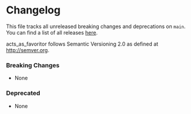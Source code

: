 # Changelog

This file tracks all unreleased breaking changes and deprecations on `main`. You can find a list of all releases [here](https://github.com/jonhue/soco/releases).

acts_as_favoritor follows Semantic Versioning 2.0 as defined at http://semver.org.

### Breaking Changes

* None

### Deprecated

* None
